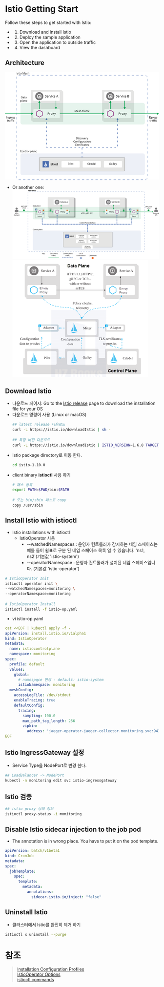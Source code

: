 # Istio Getting Start

Follow these steps to get started with Istio:

- 1. Download and install Istio
- 2. Deploy the sample application
- 3. Open the application to outside traffic
- 4. View the dashboard
## Architecture
![Istio Architecture](./images/istio-architecture-1.png)

- Or another one:
![Istio Architecture](./images/istio-architecture-2.png)
![Istio Architecture](./images/istio-architecture-3.png)
## Download Istio
- 다운로드 페이지: Go to the [Istio release](https://github.com/istio/istio/releases) page to download the installation file for your OS
- 다운로드 명령어 사용 (Linux or macOS)
  ```sh
  ## latest release 다운로드
  curl -L https://istio.io/downloadIstio | sh -

  ## 특정 버전 다운로드
  curl -L https://istio.io/downloadIstio | ISTIO_VERSION=1.6.8 TARGET_ARCH=x86_64 sh -
  ```
- Istio package directory로 이동 한다.
  ```sh
  cd istio-1.10.0
  ```
- client binary **istioctl** 사용 하기
  ```sh
  # 패스 등록
  export PATH=$PWD/bin:$PATH

  # 또는 bin/sbin 패스로 copy
  copy /usr/sbin
  ```

## Install Istio with istioctl
- Istio installations with istioctl 
  - IstioOperator 사용
    - --watchedNamespaces<string> : 운영자 컨트롤러가 감시하는 네임 스페이스는 예를 들어 쉼표로 구분 된 네임 스페이스 목록 일 수 있습니다. 'ns1, ns2'(기본값 'istio-system')
    - --operatorNamespace <string> : 운영자 컨트롤러가 설치된 네임 스페이스입니다. (기본값 'istio-operator')
```sh
# IstioOperator Init
istioctl operator init \
--watchedNamespaces=monitoring \
--operatorNamespace=monitoring

# IstioOperator Install
istioctl install -f istio-op.yaml
```

- vi istio-op.yaml
```yaml
cat <<EOF | kubectl apply -f -
apiVersion: install.istio.io/v1alpha1
kind: IstioOperator
metadata:
  name: istiocontrolplane
  namespace: monitoring
spec:
  profile: default
  values:
    global:
      # namespqce 변경 - default: istio-system
      istioNamespace: monitoring
  meshConfig:
    accessLogFile: /dev/stdout
    enableTracing: true
    defaultConfig:
      tracing:
        sampling: 100.0
        max_path_tag_length: 256
        zipkin:
          address: 'jaeger-operator-jaeger-collector.monitoring.svc:9411'
EOF
```

## Istio IngressGateway 설정
- Service Type을 NodePort로 변경 한다.
```sh
## LoadBalancer -> NodePort
kubectl -n monitoring edit svc istio-ingressgateway
```

## Istio 검증
```sh
## istio proxy 상태 정보
istioctl proxy-status -i monitoring
```

## Disable Istio sidecar injection to the job pod
- The annotation is in wrong place. You have to put it on the pod template.
```yaml
apiVersion: batch/v1beta1
kind: CronJob
metadata:
spec:
  jobTemplate:
    spec:
      template:
        metadata:
          annotations:
            sidecar.istio.io/inject: "false"
```


## Uninstall Istio
- 클러스터에서 Istio를 완전히 제거 하기
```sh
istioctl x uninstall --purge
```

# 참조
> [Installation Configuration Profiles](https://istio.io/latest/docs/setup/additional-setup/config-profiles/)  
> [IstioOperator Options](https://istio.io/latest/docs/reference/config/istio.operator.v1alpha1/)  
> [istioctl commands]([참조링크](https://istio.io/latest/docs/reference/commands/istioctl/))